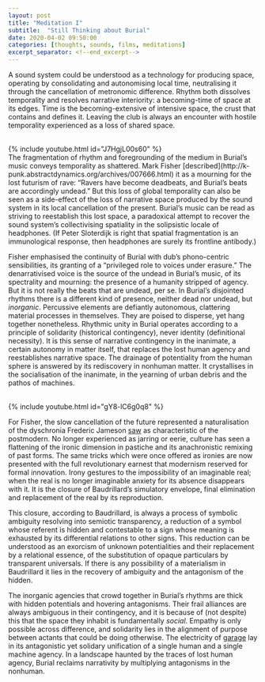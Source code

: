 ```yaml
---
layout: post
title: "Meditation I"
subtitle:  "Still Thinking about Burial"
date: 2020-04-02 09:50:00
categories: [thoughts, sounds, films, meditations]
excerpt_separator: <!--end_excerpt-->
---
```


A sound system could be understood as a technology for producing space, operating by consolidating and autonomising local time, neutralising it through the cancellation of metronomic difference. Rhythm both dissolves temporality and resolves narrative interiority: a becoming-time of space at its edges. Time is the becoming-extensive of intensive space, the crust that contains and defines it. Leaving the club is always an encounter with hostile temporality experienced as a loss of shared space.  

<br />
{% include youtube.html id="J7HgjL00s60" %}
<br />
The fragmentation of rhythm and foregrounding of the medium in Burial’s music conveys temporality as shattered. Mark Fisher [described](http://k-punk.abstractdynamics.org/archives/007666.html) it as a mourning for the lost futurism of rave: “Ravers have become deadbeats, and Burial’s beats are accordingly undead.” But this loss of global temporality can also be seen as a side-effect of the loss of narrative space produced by the sound system in its local cancellation of the present. Burial’s music can be read as striving to reestablish this lost space, a paradoxical attempt to recover the sound system’s collectivising spatiality in the solipsistic locale of headphones. (If Peter Sloterdijk is right that spatial fragmentation is an immunological response, then headphones are surely its frontline antibody.)

Fisher emphasised the continuity of Burial with dub’s phono-centric sensibilities, its granting of a “privileged role to voices under erasure.” The denarrativised voice is the source of the undead in Burial’s music, of its spectrality and mourning: the presence of a humanity stripped of agency. But it is not really the beats that are undead, per se. In Burial’s disjointed rhythms there is a different kind of presence, neither dead nor undead, but _inorganic_. Percussive elements are defiantly autonomous, clattering material processes in themselves. They are poised to disperse, yet hang together nonetheless. Rhythmic unity in Burial operates according to a principle of solidarity (historical contingency), never identity (definitional necessity). It is this sense of narrative contingency in the inanimate, a certain autonomy in matter itself, that replaces the lost human agency and reestablishes narrative space. The drainage of potentiality from the human sphere is answered by its rediscovery in nonhuman matter. It crystallises in the socialisation of the inanimate, in the yearning of urban debris and the pathos of machines.

<!--end_excerpt-->

<br />
{% include youtube.html id="gY8-lC6g0q8" %}
<br />

For Fisher, the slow cancellation of the future represented a naturalisation of the dyschronia Frederic Jameson [saw]({{site.baseurl}}/assets/pdf/jameson-postmodernism.pdf) as characteristic of the postmodern. No longer experienced as jarring or eerie, culture has seen a flattening of the ironic dimension in pastiche and its anachronistic remixing of past forms. The same tricks which were once offered as ironies are now presented with the full revolutionary earnest that modernism reserved for formal innovation. Irony gestures to the impossibility of an imaginable real; when the real is no longer imaginable anxiety for its absence disappears with it. It is the closure of Baudrillard’s simulatory envelope, final elimination and replacement of the real by its reproduction.

This closure, according to Baudrillard, is always a process of symbolic ambiguity resolving into semiotic transparency, a reduction of a symbol whose referent is hidden and contestable to a sign whose meaning is exhausted by its differential relations to other signs. This reduction can be understood as an exorcism of unknown potentialities and their replacement by a relational essence, of the substitution of opaque particulars by transparent universals. If there is any possibility of a materialism in Baudrillard it lies in the recovery of ambiguity and the antagonism of the hidden.

The inorganic agencies that crowd together in Burial’s rhythms are thick with hidden potentials and hovering antagonisms. Their frail alliances are always ambiguous in their contingency, and it is because of (not despite) this that the space they inhabit is fundamentally _social_. Empathy is only possible across difference, and solidarity lies in the alignment of purpose between actants that could be doing otherwise. The electricity of [garage](https://www.youtube.com/playlist?list=PLXGkz4MstBTIMMK9c26zxLIqMHymBWjw8) lay in its antagonistic yet solidary unification of a single human and a single machine agency. In a landscape haunted by the traces of lost human agency, Burial reclaims narrativity by multiplying antagonisms in the nonhuman.
